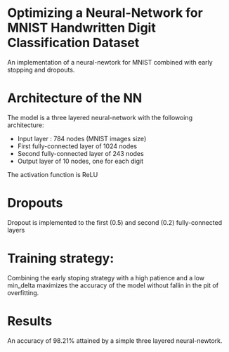 # Optimizing a Neural-Network for MNIST Handwritten Digit Classification Dataset
An implementation of a neural-newtork for MNIST combined with early stopping and dropouts.

# Architecture of the NN
The model is a three layered neural-network with the followoing architecture:
  + Input layer : 784 nodes (MNIST images size)
  +  First fully-connected layer of 1024 nodes
  +  Second fully-connected layer of 243 nodes
  +  Output layer of 10 nodes, one for each digit

The activation function is ReLU

# Dropouts

Dropout is implemented to the first (0.5) and second (0.2) fully-connected layers


# Training strategy:

Combining the early stoping strategy with a high patience and a low min_delta maximizes the accuracy of the model without fallin in the pit of overfitting.

# Results

An accuracy of 98.21% attained by a simple three layered neural-newtork.
